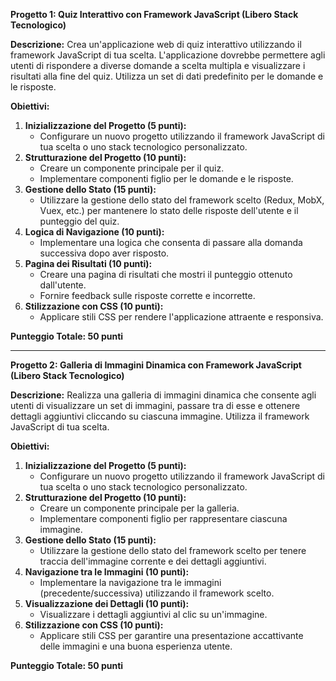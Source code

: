 **Progetto 1: Quiz Interattivo con Framework JavaScript (Libero Stack Tecnologico)**

**Descrizione:** Crea un'applicazione web di quiz interattivo utilizzando il framework JavaScript di tua scelta. L'applicazione dovrebbe permettere agli utenti di rispondere a diverse domande a scelta multipla e visualizzare i risultati alla fine del quiz. Utilizza un set di dati predefinito per le domande e le risposte.

**Obiettivi:**
1. **Inizializzazione del Progetto (5 punti):**
    - Configurare un nuovo progetto utilizzando il framework JavaScript di tua scelta o uno stack tecnologico personalizzato.
2. **Strutturazione del Progetto (10 punti):**
    - Creare un componente principale per il quiz.
    - Implementare componenti figlio per le domande e le risposte.
3. **Gestione dello Stato (15 punti):**
    - Utilizzare la gestione dello stato del framework scelto (Redux, MobX, Vuex, etc.) per mantenere lo stato delle risposte dell'utente e il punteggio del quiz.
4. **Logica di Navigazione (10 punti):**
    - Implementare una logica che consenta di passare alla domanda successiva dopo aver risposto.
5. **Pagina dei Risultati (10 punti):**
    - Creare una pagina di risultati che mostri il punteggio ottenuto dall'utente.
    - Fornire feedback sulle risposte corrette e incorrette.
6. **Stilizzazione con CSS (10 punti):**
    - Applicare stili CSS per rendere l'applicazione attraente e responsiva.

**Punteggio Totale: 50 punti**

---

**Progetto 2: Galleria di Immagini Dinamica con Framework JavaScript (Libero Stack Tecnologico)**

**Descrizione:** Realizza una galleria di immagini dinamica che consente agli utenti di visualizzare un set di immagini, passare tra di esse e ottenere dettagli aggiuntivi cliccando su ciascuna immagine. Utilizza il framework JavaScript di tua scelta.

**Obiettivi:**
1. **Inizializzazione del Progetto (5 punti):**
    - Configurare un nuovo progetto utilizzando il framework JavaScript di tua scelta o uno stack tecnologico personalizzato.
2. **Strutturazione del Progetto (10 punti):**
    - Creare un componente principale per la galleria.
    - Implementare componenti figlio per rappresentare ciascuna immagine.
3. **Gestione dello Stato (15 punti):**
    - Utilizzare la gestione dello stato del framework scelto per tenere traccia dell'immagine corrente e dei dettagli aggiuntivi.
4. **Navigazione tra le Immagini (10 punti):**
    - Implementare la navigazione tra le immagini (precedente/successiva) utilizzando il framework scelto.
5. **Visualizzazione dei Dettagli (10 punti):**
    - Visualizzare i dettagli aggiuntivi al clic su un'immagine.
6. **Stilizzazione con CSS (10 punti):**
    - Applicare stili CSS per garantire una presentazione accattivante delle immagini e una buona esperienza utente.

**Punteggio Totale: 50 punti**